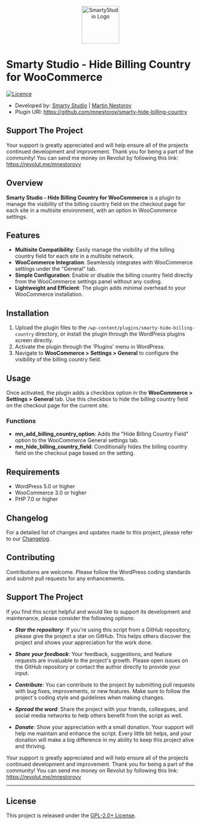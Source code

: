 <p align="center"><a href="https://smartystudio.net" target="_blank"><img src="https://smartystudio.net/wp-content/uploads/2023/06/smarty-green-logo-small.png" width="100" alt="SmartyStudio Logo"></a></p>

# Smarty Studio - Hide Billing Country for WooCommerce

[![Licence](https://img.shields.io/badge/LICENSE-GPL2.0+-blue)](./LICENSE)

- Developed by: [Smarty Studio](https://smartystudio.net) | [Martin Nestorov](https://github.com/mnestorov)
- Plugin URI: https://github.com/mnestorov/smarty-hide-billing-country

## Support The Project

Your support is greatly appreciated and will help ensure all of the projects continued development and improvement. Thank you for being a part of the community!
You can send me money on Revolut by following this link: https://revolut.me/mnestorovv

## Overview

**Smarty Studio - Hide Billing Country for WooCommerce** is a plugin to manage the visibility of the billing country field on the checkout page for each site in a multisite environment, with an option in WooCommerce settings.

## Features

- **Multisite Compatibility**: Easily manage the visibility of the billing country field for each site in a multisite network.
- **WooCommerce Integration**: Seamlessly integrates with WooCommerce settings under the "General" tab.
- **Simple Configuration**: Enable or disable the billing country field directly from the WooCommerce settings panel without any coding.
- **Lightweight and Efficient**: The plugin adds minimal overhead to your WooCommerce installation.

## Installation

1. Upload the plugin files to the `/wp-content/plugins/smarty-hide-billing-country` directory, or install the plugin through the WordPress plugins screen directly.
2. Activate the plugin through the 'Plugins' menu in WordPress.
3. Navigate to **WooCommerce > Settings > General** to configure the visibility of the billing country field.

## Usage

Once activated, the plugin adds a checkbox option in the **WooCommerce > Settings > General** tab. Use this checkbox to hide the billing country field on the checkout page for the current site.

### Functions

- **mn_add_billing_country_option**: Adds the "Hide Billing Country Field" option to the WooCommerce General settings tab.
- **mn_hide_billing_country_field**: Conditionally hides the billing country field on the checkout page based on the setting.

## Requirements

- WordPress 5.0 or higher
- WooCommerce 3.0 or higher
- PHP 7.0 or higher

## Changelog

For a detailed list of changes and updates made to this project, please refer to our [Changelog](./CHANGELOG.md).

## Contributing

Contributions are welcome. Please follow the WordPress coding standards and submit pull requests for any enhancements.

## Support The Project

If you find this script helpful and would like to support its development and maintenance, please consider the following options:

- **_Star the repository_**: If you're using this script from a GitHub repository, please give the project a star on GitHub. This helps others discover the project and shows your appreciation for the work done.

- **_Share your feedback_**: Your feedback, suggestions, and feature requests are invaluable to the project's growth. Please open issues on the GitHub repository or contact the author directly to provide your input.

- **_Contribute_**: You can contribute to the project by submitting pull requests with bug fixes, improvements, or new features. Make sure to follow the project's coding style and guidelines when making changes.

- **_Spread the word_**: Share the project with your friends, colleagues, and social media networks to help others benefit from the script as well.

- **_Donate_**: Show your appreciation with a small donation. Your support will help me maintain and enhance the script. Every little bit helps, and your donation will make a big difference in my ability to keep this project alive and thriving.

Your support is greatly appreciated and will help ensure all of the projects continued development and improvement. Thank you for being a part of the community!
You can send me money on Revolut by following this link: https://revolut.me/mnestorovv

---

## License

This project is released under the [GPL-2.0+ License](http://www.gnu.org/licenses/gpl-2.0.txt).
